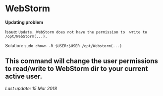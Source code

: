 # WebStorm

__Updating problem__

Issue:
`Update. WebStorm does not have the permission to 
write to /opt/WebStorm(...).`

Solution:
`sudo chown -R $USER:$USER /opt/Webstorm(...)`

This command will change the user permissions
to read/write to WebStorm dir to your current
active user. 
---
_Last update: 15 Mar 2018_ 